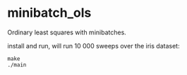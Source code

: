 # minibatch_ols
Ordinary least squares with minibatches.

install and run, will run 10 000 sweeps over the iris dataset:
```
make
./main
```

